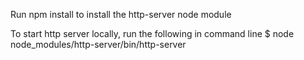 Run npm install to install the http-server node module

To start http server locally, run the following in command line
$ node node_modules/http-server/bin/http-server
